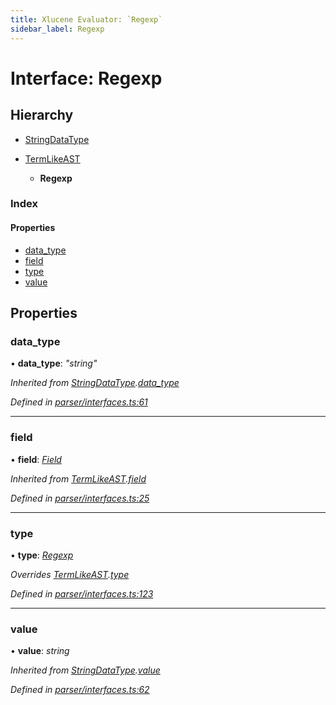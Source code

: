 ```yaml
---
title: Xlucene Evaluator: `Regexp`
sidebar_label: Regexp
---
```


# Interface: Regexp

## Hierarchy

* [StringDataType](stringdatatype.md)

* [TermLikeAST](termlikeast.md)

  * **Regexp**

### Index

#### Properties

* [data_type](regexp.md#data_type)
* [field](regexp.md#field)
* [type](regexp.md#type)
* [value](regexp.md#value)

## Properties

###  data_type

• **data_type**: *"string"*

*Inherited from [StringDataType](stringdatatype.md).[data_type](stringdatatype.md#data_type)*

*Defined in [parser/interfaces.ts:61](https://github.com/terascope/teraslice/blob/a3992c27/packages/xlucene-evaluator/src/parser/interfaces.ts#L61)*

___

###  field

• **field**: *[Field](../overview.md#field)*

*Inherited from [TermLikeAST](termlikeast.md).[field](termlikeast.md#field)*

*Defined in [parser/interfaces.ts:25](https://github.com/terascope/teraslice/blob/a3992c27/packages/xlucene-evaluator/src/parser/interfaces.ts#L25)*

___

###  type

• **type**: *[Regexp](../enums/asttype.md#regexp)*

*Overrides [TermLikeAST](termlikeast.md).[type](termlikeast.md#type)*

*Defined in [parser/interfaces.ts:123](https://github.com/terascope/teraslice/blob/a3992c27/packages/xlucene-evaluator/src/parser/interfaces.ts#L123)*

___

###  value

• **value**: *string*

*Inherited from [StringDataType](stringdatatype.md).[value](stringdatatype.md#value)*

*Defined in [parser/interfaces.ts:62](https://github.com/terascope/teraslice/blob/a3992c27/packages/xlucene-evaluator/src/parser/interfaces.ts#L62)*

